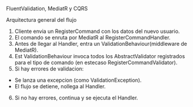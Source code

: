 FluentValidation, MediatR y CQRS

Arquitectura general del flujo
1. Cliente envia un RegisterCommand con los datos del nuevo usuario.
2. El comando se enruta por MediatR al RegisterCommandHandler.
3. Antes de llegar al Handler, entra un ValidationBehaviour(middleware de MediatR).
4. Est ValidationBehaviour invoca todos los AbstractValidator<T> registrados
para el tipo de comando (en estecaso RegisterCommandValidator).
5. Si hay errores de validacion:
  * Se lanza una excepcion (como ValidationException).
  * El flujo se detiene, nollega al Handler.
6. Si no hay errores, continua y se ejecuta el Handler.

